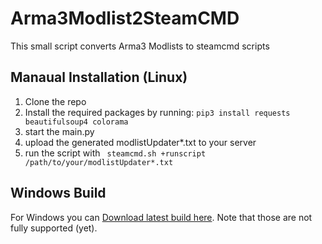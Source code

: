 # Arma3Modlist2SteamCMD
This small script converts Arma3 Modlists to steamcmd scripts

## Manaual Installation (Linux)
1. Clone the repo
2. Install the required packages by running:
``` pip3 install requests beautifulsoup4 colorama ```
3. start the main.py
4. upload the generated modlistUpdater*.txt to your server
5. run the script with ``` steamcmd.sh +runscript /path/to/your/modlistUpdater*.txt```
## Windows Build
For Windows you can [Download latest build here](https://github.com/immervoll/Arma3Modlist2SteamCMD/releases). Note that those are not fully supported (yet).
